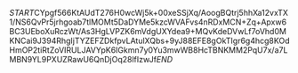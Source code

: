 $START$CYpgf566KtAUdT276H0wcWj5k+00xeSSjXq/AoogBQtrj5hhXa12vxTX1/NS6QvPr5jrhgoab7tlMOMt5DaDYMe5kzcWVAFvs4nRDxMCN+Zq+Apxw6BC3UEboXuRczWt/As3HgLVPZK6mVdgUXYdea9+MQvKdeDVwLf7oVhd0MKNCai9J394RhgIjTYZEFZDkfpvLAtulXQbs+9yJ88EFE8gOkTIgr6g4hcg8KOdHmOP2tiRtZoVIRULJAVYpK6IGkmn7y0Yu3mwWB8HcTBNKMM2PqU7x/a7LMBN9YL9PXUZRawU6QnDjOq28lfIzwJf$END$